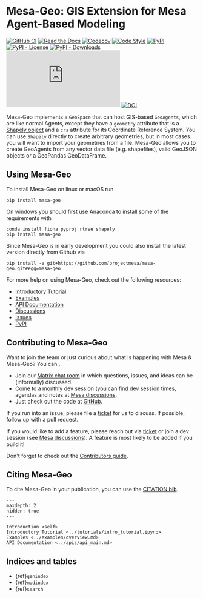 # Mesa-Geo: GIS Extension for Mesa Agent-Based Modeling

[![GitHub CI](https://github.com/projectmesa/mesa-geo/workflows/build/badge.svg)](https://github.com/projectmesa/mesa-geo/actions)
[![Read the Docs](https://readthedocs.org/projects/mesa-geo/badge/?version=main)](https://mesa-geo.readthedocs.io/en/main)
[![Codecov](https://codecov.io/gh/projectmesa/mesa-geo/branch/main/graph/badge.svg)](https://codecov.io/gh/projectmesa/mesa-geo)
[![Code Style](https://img.shields.io/badge/code%20style-black-000000.svg)](https://github.com/psf/black)
[![PyPI](https://img.shields.io/pypi/v/mesa-geo.svg)](https://pypi.org/project/mesa-geo)
[![PyPI - License](https://img.shields.io/pypi/l/mesa-geo)](https://pypi.org/project/mesa-geo/)
[![PyPI - Downloads](https://img.shields.io/pypi/dw/mesa-geo)](https://pypistats.org/packages/mesa-geo)
[![Matrix Chat](https://img.shields.io/matrix/mesa-geo:matrix.org?label=chat&logo=Matrix)](https://matrix.to/#/#mesa-geo:matrix.org)
[![DOI](https://zenodo.org/badge/DOI/10.1145/3557989.3566157.svg)](https://doi.org/10.1145/3557989.3566157)

Mesa-Geo implements a `GeoSpace` that can host GIS-based `GeoAgents`, which are like normal Agents, except they have a `geometry` attribute that is a [Shapely object](https://shapely.readthedocs.io/en/latest/manual.html) and a `crs` attribute for its Coordinate Reference System. You can use `Shapely` directly to create arbitrary geometries, but in most cases you will want to import your geometries from a file. Mesa-Geo allows you to create GeoAgents from any vector data file (e.g. shapefiles), valid GeoJSON objects or a GeoPandas GeoDataFrame.

## Using Mesa-Geo

To install Mesa-Geo on linux or macOS run

```shell
pip install mesa-geo
```

On windows you should first use Anaconda to install some of the requirements with

```shell
conda install fiona pyproj rtree shapely
pip install mesa-geo
```

Since Mesa-Geo is in early development you could also install the latest version directly from Github via

```shell
pip install -e git+https://github.com/projectmesa/mesa-geo.git#egg=mesa-geo
```

For more help on using Mesa-Geo, check out the following resources:

- [Introductory Tutorial](../tutorials/intro_tutorial.ipynb)
- [Examples](examples/overview.md)
- [API Documentation](apis/api_main.md)
- [Discussions](https://github.com/projectmesa/mesa/discussions)
- [Issues](https://github.com/projectmesa/mesa-geo/issues)
- [PyPI](https://pypi.org/project/mesa-geo/)

## Contributing to Mesa-Geo

Want to join the team or just curious about what is happening with Mesa & Mesa-Geo? You can...

  * Join our [Matrix chat room](https://matrix.to/#/#mesa-geo:matrix.org) in which questions, issues, and ideas can be (informally) discussed.
  * Come to a monthly dev session (you can find dev session times, agendas and notes at [Mesa discussions](https://github.com/projectmesa/mesa/discussions).
  * Just check out the code at [GitHub](https://github.com/projectmesa/mesa-geo/).

If you run into an issue, please file a [ticket](https://github.com/projectmesa/mesa-geo/issues) for us to discuss. If possible, follow up with a pull request.

If you would like to add a feature, please reach out via [ticket](https://github.com/projectmesa/mesa-geo/issues) or join a dev session (see [Mesa discussions](https://github.com/projectmesa/mesa/discussions)).
A feature is most likely to be added if you build it!

Don't forget to check out the [Contributors guide](https://github.com/projectmesa/mesa-geo/blob/main/CONTRIBUTING.md).

## Citing Mesa-Geo

To cite Mesa-Geo in your publication, you can use the [CITATION.bib](https://github.com/projectmesa/mesa-geo/blob/main/CITATION.bib).


```{toctree}
---
maxdepth: 2
hidden: true
---

Introduction <self>
Introductory Tutorial <../tutorials/intro_tutorial.ipynb>
Examples <../examples/overview.md>
API Documentation <../apis/api_main.md>

```

## Indices and tables

- {ref}`genindex`
- {ref}`modindex`
- {ref}`search`